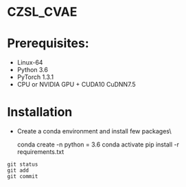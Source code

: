 # CZSL_CVAE


# Prerequisites:
- Linux-64
- Python 3.6
- PyTorch 1.3.1
- CPU or NVIDIA GPU + CUDA10 CuDNN7.5

# Installation
- Create a conda environment and install few packages\

  conda create -n <env name> python = 3.6
  conda activate <env name>
  pip install -r requirements.txt
 ```
git status
git add
git commit
```
  

